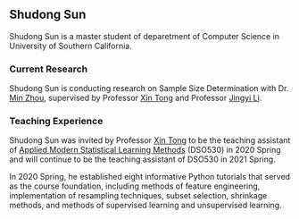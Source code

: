 ## Shudong Sun

Shudong Sun is a master student of deparetment of Computer Science in University of Southern California.


### Current Research

Shudong Sun is conducting research on Sample Size Determination with Dr. [Min Zhou](https://staff.uic.edu.cn/en/dst/1424-minzhou), supervised by Professor [Xin Tong](https://www.marshall.usc.edu/personnel/xin-tong) and Professor [Jingyi Li](https://bioscience.ucla.edu/faculty/jingyi-li).

<!-- For more details see [GitHub Flavored Markdown](https://guides.github.com/features/mastering-markdown/). -->

### Teaching Experience

Shudong Sun was invited by Professor [Xin Tong](https://www.marshall.usc.edu/personnel/xin-tong) to be the teaching assistant of [Applied Modern Statistical Learning Methods](https://classes.usc.edu/term-20201/course/dso-530/) (DSO530) in 2020 Spring and will continue to be the teaching assistant of DSO530 in 2021 Spring.

In 2020 Spring, he established eight informative Python tutorials that served as the course foundation, including methods of feature engineering, implementation of resampling techniques, subset selection,  shrinkage methods, and methods of supervised learning and unsupervised learning.


